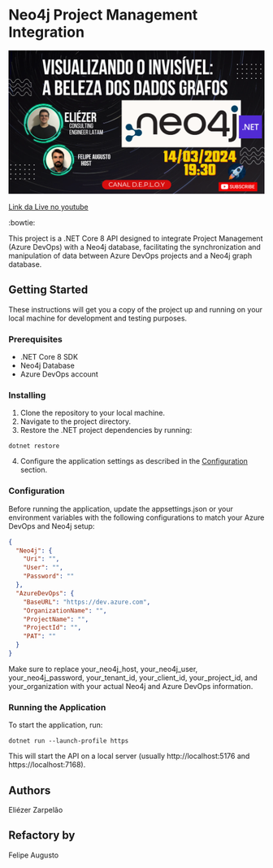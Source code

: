 # Neo4j Project Management Integration

![banner live canal DEPLOY](./docs/Neo4j.png)

[Link da Live no youtube](https://www.youtube.com/watch?v=YYRO2OhRMs0&ab_channel=D.E.P.L.O.Y)

:bowtie:

This project is a .NET Core 8 API designed to integrate Project Management (Azure DevOps) with a Neo4j database, facilitating the synchronization and manipulation of data between Azure DevOps projects and a Neo4j graph database.

## Getting Started

These instructions will get you a copy of the project up and running on your local machine for development and testing purposes.

### Prerequisites

- .NET Core 8 SDK
- Neo4j Database
- Azure DevOps account

### Installing

1. Clone the repository to your local machine.
2. Navigate to the project directory.
3. Restore the .NET project dependencies by running:

```
dotnet restore
```

4. Configure the application settings as described in the [Configuration](#configuration) section.

### Configuration

Before running the application, update the appsettings.json or your environment variables with the following configurations to match your Azure DevOps and Neo4j setup:

```json
{
  "Neo4j": {
    "Uri": "",
    "User": "",
    "Password": ""
  },
  "AzureDevOps": {
    "BaseURL": "https://dev.azure.com",
    "OrganizationName": "",
    "ProjectName": "",
    "ProjectId": "",
    "PAT": ""
  }
}
```

Make sure to replace your_neo4j_host, your_neo4j_user, your_neo4j_password, your_tenant_id, your_client_id, your_project_id, and your_organization with your actual Neo4j and Azure DevOps information.

### Running the Application

To start the application, run:

```
dotnet run --launch-profile https
```

This will start the API on a local server (usually http://localhost:5176 and https://localhost:7168).

## Authors

Eliézer Zarpelão

## Refactory by

Felipe Augusto
